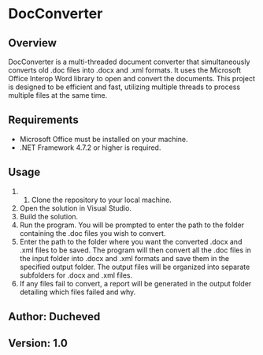 # DocConverter

## Overview
DocConverter is a multi-threaded document converter that simultaneously converts old .doc files into .docx and .xml formats. It uses the Microsoft Office Interop Word library to open and convert the documents. This project is designed to be efficient and fast, utilizing multiple threads to process multiple files at the same time.

## Requirements
- Microsoft Office must be installed on your machine.
- .NET Framework 4.7.2 or higher is required.

## Usage
1. 1. Clone the repository to your local machine.
2. Open the solution in Visual Studio.
3. Build the solution.
4. Run the program. You will be prompted to enter the path to the folder containing the .doc files you wish to convert.
5. Enter the path to the folder where you want the converted .docx and .xml files to be saved. The program will then convert all the .doc files in the input folder into .docx and .xml formats and save them in the specified output folder. The output files will be organized into separate subfolders for .docx and .xml files.
7. If any files fail to convert, a report will be generated in the output folder detailing which files failed and why.

## Author: Ducheved

## Version: 1.0